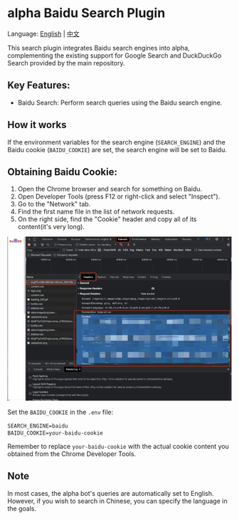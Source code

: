 # alpha Baidu Search Plugin

Language: [English](https://github.com/coozila/alpha-plugins/tree/master/src/alpha_plugins/baidu_search/README.md) | [中文](https://github.com/coozila/alpha-plugins/tree/master/src/alpha_plugins/baidu_search/README.zh.md)

This search plugin integrates Baidu search engines into alpha, complementing the existing support for Google Search and DuckDuckGo Search provided by the main repository.

## Key Features:
- Baidu Search: Perform search queries using the Baidu search engine.

## How it works
If the environment variables for the search engine (`SEARCH_ENGINE`) and the Baidu cookie (`BAIDU_COOKIE`) are set, the search engine will be set to Baidu.

## Obtaining Baidu Cookie:
1. Open the Chrome browser and search for something on Baidu.
2. Open Developer Tools (press F12 or right-click and select "Inspect").
3. Go to the "Network" tab.
4. Find the first name file in the list of network requests.
5. On the right side, find the "Cookie" header and copy all of its content(it's very long).

![Baidu Cookie](./screenshots/baidu_cookie.png)

Set the `BAIDU_COOKIE` in the `.env` file:

```
SEARCH_ENGINE=baidu
BAIDU_COOKIE=your-baidu-cookie
```

Remember to replace `your-baidu-cookie` with the actual cookie content you obtained from the Chrome Developer Tools.

## Note
In most cases, the alpha bot's queries are automatically set to English. However, if you wish to search in Chinese, you can specify the language in the goals.
